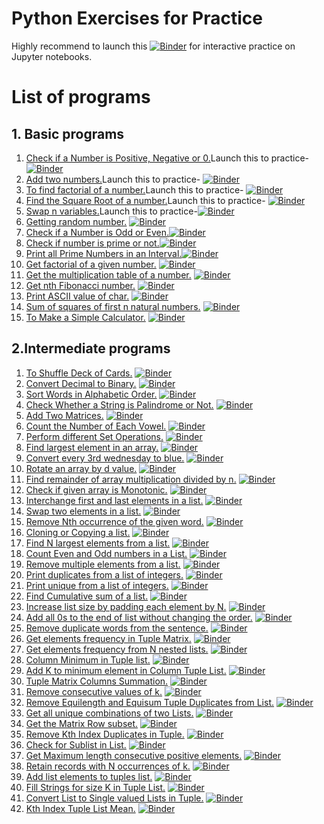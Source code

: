 # Python Exercises for Practice
 


Highly recommend to launch this [![Binder](https://mybinder.org/badge_logo.svg)](https://mybinder.org/v2/gh/codinglake/Python-Exercises/master) for interactive practice on Jupyter notebooks. 

# List of programs
 ## 1. Basic programs
1. [Check if a Number is Positive, Negative or 0.](https://mybinder.org/v2/gh/codinglake/Python-Exercises/master)Launch this to practice-[![Binder](https://mybinder.org/badge_logo.svg)](https://mybinder.org/v2/gh/codinglake/Python-Exercises/master)
2. [Add two numbers.](https://mybinder.org/v2/gh/codinglake/Python-Exercises/master)Launch this to practice- [![Binder](https://mybinder.org/badge_logo.svg)](https://mybinder.org/v2/gh/codinglake/Python-Exercises/master)
3. [To find factorial of a number.](https://mybinder.org/v2/gh/codinglake/Python-Exercises/master)Launch this to practice- [![Binder](https://mybinder.org/badge_logo.svg)](https://mybinder.org/v2/gh/codinglake/Python-Exercises/master)
4. [Find the Square Root of a number.](https://mybinder.org/v2/gh/codinglake/Python-Exercises/master)Launch this to practice- [![Binder](https://mybinder.org/badge_logo.svg)](https://mybinder.org/v2/gh/codinglake/Python-Exercises/master)
5. [Swap n variables.](https://mybinder.org/v2/gh/codinglake/Python-Exercises/master)Launch this to practice-[![Binder](https://mybinder.org/badge_logo.svg)](https://mybinder.org/v2/gh/codinglake/Python-Exercises/master)
6. [Getting random number.](https://mybinder.org/v2/gh/codinglake/Python-Exercises/master) [![Binder](https://mybinder.org/badge_logo.svg)](https://mybinder.org/v2/gh/codinglake/Python-Exercises/master)
7. [Check if a Number is Odd or Even.](https://mybinder.org/v2/gh/codinglake/Python-Exercises/master)[![Binder](https://mybinder.org/badge_logo.svg)](https://mybinder.org/v2/gh/codinglake/Python-Exercises/master)
8. [Check if number is prime or not.](https://mybinder.org/v2/gh/codinglake/Python-Exercises/master)[![Binder](https://mybinder.org/badge_logo.svg)](https://mybinder.org/v2/gh/codinglake/Python-Exercises/master)
9. [Print all Prime Numbers in an Interval.](https://mybinder.org/v2/gh/codinglake/Python-Exercises/master)[![Binder](https://mybinder.org/badge_logo.svg)](https://mybinder.org/v2/gh/codinglake/Python-Exercises/master)
10. [Get factorial of a given number.](https://mybinder.org/v2/gh/codinglake/Python-Exercises/master) [![Binder](https://mybinder.org/badge_logo.svg)](https://mybinder.org/v2/gh/codinglake/Python-Exercises/master)
11. [Get the multiplication table of a number.](https://mybinder.org/v2/gh/codinglake/Python-Exercises/master) [![Binder](https://mybinder.org/badge_logo.svg)](https://mybinder.org/v2/gh/codinglake/Python-Exercises/master)
12. [Get nth Fibonacci number.](https://mybinder.org/v2/gh/codinglake/Python-Exercises/master) [![Binder](https://mybinder.org/badge_logo.svg)](https://mybinder.org/v2/gh/codinglake/Python-Exercises/master)
13. [Print ASCII value of char.](https://mybinder.org/v2/gh/codinglake/Python-Exercises/master) [![Binder](https://mybinder.org/badge_logo.svg)](https://mybinder.org/v2/gh/codinglake/Python-Exercises/master)
14. [Sum of squares of first n natural numbers.](https://mybinder.org/v2/gh/codinglake/Python-Exercises/master) [![Binder](https://mybinder.org/badge_logo.svg)](https://mybinder.org/v2/gh/codinglake/Python-Exercises/master)
15. [To Make a Simple Calculator.](https://mybinder.org/v2/gh/codinglake/Python-Exercises/master) [![Binder](https://mybinder.org/badge_logo.svg)](https://mybinder.org/v2/gh/codinglake/Python-Exercises/master)

 ## 2.Intermediate programs
 1. [To Shuffle Deck of Cards.](https://mybinder.org/v2/gh/codinglake/Python-Exercises/master) [![Binder](https://mybinder.org/badge_logo.svg)](https://mybinder.org/v2/gh/codinglake/Python-Exercises/master)
 2. [Convert Decimal to Binary.](https://mybinder.org/v2/gh/codinglake/Python-Exercises/master) [![Binder](https://mybinder.org/badge_logo.svg)](https://mybinder.org/v2/gh/codinglake/Python-Exercises/master)
 3. [Sort Words in Alphabetic Order.](https://mybinder.org/v2/gh/codinglake/Python-Exercises/master) [![Binder](https://mybinder.org/badge_logo.svg)](https://mybinder.org/v2/gh/codinglake/Python-Exercises/master)
 4. [Check Whether a String is Palindrome or Not.](https://mybinder.org/v2/gh/codinglake/Python-Exercises/master) [![Binder](https://mybinder.org/badge_logo.svg)](https://mybinder.org/v2/gh/codinglake/Python-Exercises/master)
 5. [Add Two Matrices.](https://mybinder.org/v2/gh/codinglake/Python-Exercises/master) [![Binder](https://mybinder.org/badge_logo.svg)](https://mybinder.org/v2/gh/codinglake/Python-Exercises/master)
 6. [Count the Number of Each Vowel.](https://mybinder.org/v2/gh/codinglake/Python-Exercises/master) [![Binder](https://mybinder.org/badge_logo.svg)](https://mybinder.org/v2/gh/codinglake/Python-Exercises/master)
 7. [Perform different Set Operations.](https://mybinder.org/v2/gh/codinglake/Python-Exercises/master) [![Binder](https://mybinder.org/badge_logo.svg)](https://mybinder.org/v2/gh/codinglake/Python-Exercises/master)
 8. [Find largest element in an array.](https://mybinder.org/v2/gh/codinglake/Python-Exercises/master) [![Binder](https://mybinder.org/badge_logo.svg)](https://mybinder.org/v2/gh/codinglake/Python-Exercises/master)
 9. [Convert every 3rd wednesday to blue.](https://mybinder.org/v2/gh/codinglake/Python-Exercises/master) [![Binder](https://mybinder.org/badge_logo.svg)](https://mybinder.org/v2/gh/codinglake/Python-Exercises/master)
10. [Rotate an array by d value.](https://mybinder.org/v2/gh/codinglake/Python-Exercises/master) [![Binder](https://mybinder.org/badge_logo.svg)](https://mybinder.org/v2/gh/codinglake/Python-Exercises/master)
11. [Find remainder of array multiplication divided by n.](https://mybinder.org/v2/gh/codinglake/Python-Exercises/master) [![Binder](https://mybinder.org/badge_logo.svg)](https://mybinder.org/v2/gh/codinglake/Python-Exercises/master)
12. [Check if given array is Monotonic.](https://mybinder.org/v2/gh/codinglake/Python-Exercises/master) [![Binder](https://mybinder.org/badge_logo.svg)](https://mybinder.org/v2/gh/codinglake/Python-Exercises/master)
13. [Interchange first and last elements in a list.](https://mybinder.org/v2/gh/codinglake/Python-Exercises/master) [![Binder](https://mybinder.org/badge_logo.svg)](https://mybinder.org/v2/gh/codinglake/Python-Exercises/master)
14. [Swap two elements in a list.](https://mybinder.org/v2/gh/codinglake/Python-Exercises/master) [![Binder](https://mybinder.org/badge_logo.svg)](https://mybinder.org/v2/gh/codinglake/Python-Exercises/master)
15. [Remove Nth occurrence of the given word.](https://mybinder.org/v2/gh/codinglake/Python-Exercises/master) [![Binder](https://mybinder.org/badge_logo.svg)](https://mybinder.org/v2/gh/codinglake/Python-Exercises/master)
16. [Cloning or Copying a list.](https://mybinder.org/v2/gh/codinglake/Python-Exercises/master) [![Binder](https://mybinder.org/badge_logo.svg)](https://mybinder.org/v2/gh/codinglake/Python-Exercises/master)
17. [Find N largest elements from a list.](https://mybinder.org/v2/gh/codinglake/Python-Exercises/master) [![Binder](https://mybinder.org/badge_logo.svg)](https://mybinder.org/v2/gh/codinglake/Python-Exercises/master)
18. [Count Even and Odd numbers in a List.](https://mybinder.org/v2/gh/codinglake/Python-Exercises/master) [![Binder](https://mybinder.org/badge_logo.svg)](https://mybinder.org/v2/gh/codinglake/Python-Exercises/master)
19. [Remove multiple elements from a list.](https://mybinder.org/v2/gh/codinglake/Python-Exercises/master) [![Binder](https://mybinder.org/badge_logo.svg)](https://mybinder.org/v2/gh/codinglake/Python-Exercises/master)
20. [Print duplicates from a list of integers.](https://mybinder.org/v2/gh/codinglake/Python-Exercises/master) [![Binder](https://mybinder.org/badge_logo.svg)](https://mybinder.org/v2/gh/codinglake/Python-Exercises/master)
21. [Print unique from a list of integers.](https://mybinder.org/v2/gh/codinglake/Python-Exercises/master) [![Binder](https://mybinder.org/badge_logo.svg)](https://mybinder.org/v2/gh/codinglake/Python-Exercises/master)
22. [Find Cumulative sum of a list.](https://mybinder.org/v2/gh/codinglake/Python-Exercises/master) [![Binder](https://mybinder.org/badge_logo.svg)](https://mybinder.org/v2/gh/codinglake/Python-Exercises/master)
23. [Increase list size by padding each element by N.](https://mybinder.org/v2/gh/codinglake/Python-Exercises/master) [![Binder](https://mybinder.org/badge_logo.svg)](https://mybinder.org/v2/gh/codinglake/Python-Exercises/master)
24. [Add all 0s to the end of list without changing the order.](https://mybinder.org/v2/gh/codinglake/Python-Exercises/master) [![Binder](https://mybinder.org/badge_logo.svg)](https://mybinder.org/v2/gh/codinglake/Python-Exercises/master)
25. [Remove duplicate words from the sentence.](https://mybinder.org/v2/gh/codinglake/Python-Exercises/master) [![Binder](https://mybinder.org/badge_logo.svg)](https://mybinder.org/v2/gh/codinglake/Python-Exercises/master)
26. [Get elements frequency in Tuple Matrix.](https://mybinder.org/v2/gh/codinglake/Python-Exercises/master) [![Binder](https://mybinder.org/badge_logo.svg)](https://mybinder.org/v2/gh/codinglake/Python-Exercises/master)
27. [Get elements frequency from N nested lists.](https://mybinder.org/v2/gh/codinglake/Python-Exercises/master) [![Binder](https://mybinder.org/badge_logo.svg)](https://mybinder.org/v2/gh/codinglake/Python-Exercises/master)
28. [Column Minimum in Tuple list.](https://mybinder.org/v2/gh/codinglake/Python-Exercises/master) [![Binder](https://mybinder.org/badge_logo.svg)](https://mybinder.org/v2/gh/codinglake/Python-Exercises/master)
29. [Add K to minimum element in Column Tuple List.](https://mybinder.org/v2/gh/codinglake/Python-Exercises/master) [![Binder](https://mybinder.org/badge_logo.svg)](https://mybinder.org/v2/gh/codinglake/Python-Exercises/master)
30. [Tuple Matrix Columns Summation.](https://mybinder.org/v2/gh/codinglake/Python-Exercises/master) [![Binder](https://mybinder.org/badge_logo.svg)](https://mybinder.org/v2/gh/codinglake/Python-Exercises/master)
31. [Remove consecutive values of k.](https://mybinder.org/v2/gh/codinglake/Python-Exercises/master) [![Binder](https://mybinder.org/badge_logo.svg)](https://mybinder.org/v2/gh/codinglake/Python-Exercises/master)
32. [Remove Equilength and Equisum Tuple Duplicates from List.](https://mybinder.org/v2/gh/codinglake/Python-Exercises/master) [![Binder](https://mybinder.org/badge_logo.svg)](https://mybinder.org/v2/gh/codinglake/Python-Exercises/master)
33. [Get all unique combinations of two Lists.](https://mybinder.org/v2/gh/codinglake/Python-Exercises/master) [![Binder](https://mybinder.org/badge_logo.svg)](https://mybinder.org/v2/gh/codinglake/Python-Exercises/master)
34. [Get the Matrix Row subset.](https://mybinder.org/v2/gh/codinglake/Python-Exercises/master) [![Binder](https://mybinder.org/badge_logo.svg)](https://mybinder.org/v2/gh/codinglake/Python-Exercises/master)
35. [Remove Kth Index Duplicates in Tuple.](https://mybinder.org/v2/gh/codinglake/Python-Exercises/master) [![Binder](https://mybinder.org/badge_logo.svg)](https://mybinder.org/v2/gh/codinglake/Python-Exercises/master)
36. [Check for Sublist in List.](https://mybinder.org/v2/gh/codinglake/Python-Exercises/master) [![Binder](https://mybinder.org/badge_logo.svg)](https://mybinder.org/v2/gh/codinglake/Python-Exercises/master)
37. [Get Maximum length consecutive positive elements.](https://mybinder.org/v2/gh/codinglake/Python-Exercises/master) [![Binder](https://mybinder.org/badge_logo.svg)](https://mybinder.org/v2/gh/codinglake/Python-Exercises/master)
38. [Retain records with N occurrences of k.](https://mybinder.org/v2/gh/codinglake/Python-Exercises/master) [![Binder](https://mybinder.org/badge_logo.svg)](https://mybinder.org/v2/gh/codinglake/Python-Exercises/master)
39. [Add list elements to tuples list.](https://mybinder.org/v2/gh/codinglake/Python-Exercises/master) [![Binder](https://mybinder.org/badge_logo.svg)](https://mybinder.org/v2/gh/codinglake/Python-Exercises/master)
40. [Fill Strings for size K in Tuple List.](https://mybinder.org/v2/gh/codinglake/Python-Exercises/master) [![Binder](https://mybinder.org/badge_logo.svg)](https://mybinder.org/v2/gh/codinglake/Python-Exercises/master)
41. [Convert List to Single valued Lists in Tuple.](https://mybinder.org/v2/gh/codinglake/Python-Exercises/master) [![Binder](https://mybinder.org/badge_logo.svg)](https://mybinder.org/v2/gh/codinglake/Python-Exercises/master)
42. [Kth Index Tuple List Mean.](https://mybinder.org/v2/gh/codinglake/Python-Exercises/master) [![Binder](https://mybinder.org/badge_logo.svg)](https://mybinder.org/v2/gh/codinglake/Python-Exercises/master)
